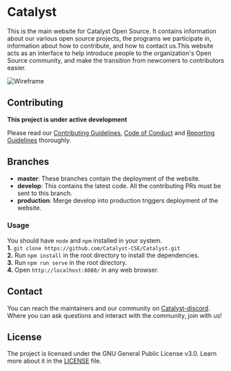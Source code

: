# Catalyst

This is the main website for Catalyst Open Source. It contains information about our various open source projects, the programs we participate in, information about how to contribute, and how to contact us.This website acts as an interface to help introduce people to the organization's Open Source community, and make the transition from newcomers to contributors easier.

![Wireframe](https://user-images.githubusercontent.com/47811606/82260167-63f0b280-997a-11ea-9960-45dd4b3e7154.png)

## Contributing

**This project is under active development**

Please read our [Contributing Guidelines](https://github.com/Catalyst-SMVD/Catalyst/blob/master/contributing%20guidelines.md), [Code of Conduct](https://github.com/Catalyst-SMVD/Catalyst/blob/master/Code%20of%20Conduct.md) and [Reporting Guidelines](https://github.com/Catalyst-SMVD/Catalyst/blob/master/Reporting_guidelines.md) thoroughly.

## Branches

- **master**: These branches contain the deployment of the website.
- **develop**: This contains the latest code. All the contributing PRs must be sent to this branch.
- **production**: Merge develop into production triggers deployment of the website.

### Usage  
You should have `node` and `npm` installed in your system.  
**1.** `git clone https://github.com/Catalyst-CSE/Catalyst.git`  
**2.** Run `npm install` in the root directory to install the dependencies.  
**3.** Run `npm run serve` in the root directory.<br>
**4.** Open `http://localhost:8080/` in any web browser.

## Contact

You can reach the maintainers and our community on [Catalyst-discord](https://discord.gg/dHtDhHa).  Where you can ask questions and interact with the community, join with us!

## License

The project is licensed under the GNU General Public License v3.0. Learn more about it in the [LICENSE](https://github.com/Catalyst-SMVD/Catalyst/blob/master/LICENSE) file.
